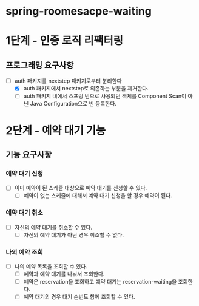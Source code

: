 # spring-roomesacpe-waiting
# 1단계 - 인증 로직 리팩터링
## 프로그래밍 요구사항
- [ ] auth 패키지를 nextstep 패키지로부터 분리한다
  - [x] auth 패키지에서 nextstep로 의존하는 부분을 제거한다.
  - [ ] auth 패키지 내에서 스프링 빈으로 사용되던 객체를 Component Scan이 아닌 Java Configuration으로 빈 등록한다.

# 2단계 - 예약 대기 기능
## 기능 요구사항
### 예약 대기 신청
- [ ] 이미 예약이 된 스케줄 대상으로 예약 대기를 신청할 수 있다.
  - [ ] 예약이 없는 스케줄에 대해서 예약 대기 신청을 할 경우 예약이 된다.
### 예약 대기 취소
- [ ] 자신의 예약 대기를 취소할 수 있다.
  - [ ] 자신의 예약 대기가 아닌 경우 취소할 수 없다.
### 나의 예약 조회
- [ ] 나의 예약 목록을 조회할 수 있다.
  - [ ] 예약과 예약 대기를 나눠서 조회한다.
  - [ ] 예약은 reservation을 조회하고 예약 대기는 reservation-waiting을 조회한다.
  - [ ] 예약 대기의 경우 대기 순번도 함께 조회할 수 있다.